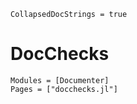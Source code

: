 ```@meta
CollapsedDocStrings = true
```

# DocChecks

```@autodocs
Modules = [Documenter]
Pages = ["docchecks.jl"]
```
